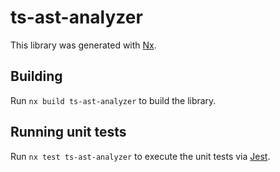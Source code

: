 # ts-ast-analyzer

This library was generated with [Nx](https://nx.dev).

## Building

Run `nx build ts-ast-analyzer` to build the library.

## Running unit tests

Run `nx test ts-ast-analyzer` to execute the unit tests via [Jest](https://jestjs.io).
